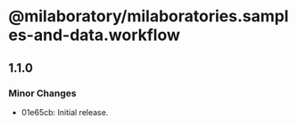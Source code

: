# @milaboratory/milaboratories.samples-and-data.workflow

## 1.1.0

### Minor Changes

- 01e65cb: Initial release.
